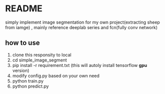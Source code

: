 # README

simply implement image segmentation for my own project(extracting sheep from iamge) , mainly reference deeplab series and fcn(fully conv network)

## how to use

1. clone this responsity to local
2. cd simple_image_segment
3. pip install -r requirement.txt (this will autoly install tensorflow **gpu** version)
4. modify config.py based on your own need
5. python train.py
6. python predict.py
